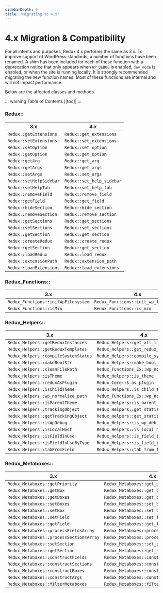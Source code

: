 ```yaml
---
sidebarDepth: 0
title: "Migrating to 4.x"
---
```


# 4.x Migration & Compatibility

For all intents and purposes, Redux 4.x performs the same as 3.x. To improve support of WordPress standards, a number of functions
have been renamed.  A shim has been included for each of these function with a deprecation notice that only appears
when `WP_DEBUG` is enabled, `dev_mode` is enabled, or when the site is running locally. It is strongly recommended migrating the new function names. Most of these functions are internal and will not impact performance.

Below are the affected classes and methods.

::: warning Table of Contents
[[toc]]
:::

### Redux::

|3.x|4.x|
|--- |--- |
|`Redux::getExtensions`|`Redux::get_extensions`|
|`Redux::setExtensions`|`Redux::set_extensions`|
|`Redux::setOption`|`Redux::set_option`|
|`Redux::getOption`|`Redux::get_option`|
|`Redux::getArg`|`Redux::get_arg`|
|`Redux::getArgs`|`Redux::get_args`|
|`Redux::setArgs`|`Redux::set_args`|
|`Redux::setHelpSidebar`|`Redux::set_help_sidebar`|
|`Redux::setHelpTab`|`Redux::set_help_tab`|
|`Redux::removeField`|`Redux::remove_field`|
|`Redux::getField`|`Redux::get_field`|
|`Redux::hideSection`|`Redux::hide_section`|
|`Redux::removeSection`|`Redux::remove_section`|
|`Redux::getSections`|`Redux::get_sections`|
|`Redux::setSections`|`Redux::set_sections`|
|`Redux::getSection`|`Redux::get_section`|
|`Redux::createRedux`|`Redux::create_redux`|
|`Redux::getSection`|`Redux::get_section`|
|`Redux::loadRedux`|`Redux::load_redux`|
|`Redux::extensionPath`|`Redux::extension_path`|
|`Redux::loadExtensions`|`Redux::load_extensions`|

### Redux_Functions::

|3.x|4.x|
|--- |--- |
|`Redux_Functions::initWpFilesystem`|`Redux_Functions::init_wp_filesystem`|
|`Redux_Functions::isMin`|`Redux_Functions::is_min`|

### Redux_Helpers::

|3.x|4.x|
|--- |--- |
|`Redux_Helpers::getReduxInstances`|`Redux_Helpers::get_all_instances`|
|`Redux_Helpers::getReduxTemplates`|`Redux_Helpers::get_redux_templates`|
|`Redux_Helpers::compileSystemStatus`|`Redux_Helpers::compile_system_status`|
|`Redux_Helpers::makeBoolStr`|`Redux_Helpers::make_bool_str`|
|`Redux_Helpers::cleanFilePath`|`Redux_Functions_Ex::wp_normalize_path`|
|`Redux_Helpers::isTheme`|`Redux_Helpers::is_theme`|
|`Redux_Helpers::reduxAsPlugin`|`Redux_Core::$_as_plugin`|
|`Redux_Helpers::isChildTheme`|`Redux_Helpers::is_child_theme`|
|`Redux_Helpers::wp_normalize_path`|`Redux_Functions_Ex::wp_normalize_path`|
|`Redux_Helpers::isParentTheme`|`Redux_Helpers::is_parent_theme`|
|`Redux_Helpers::trackingObject`|`Redux_Helpers::get_statistics_object`|
|`Redux_Helpers::getTrackingObject`|`Redux_Helpers::get_statistics_object`|
|`Redux_Helpers::isWpDebug`|`Redux_Helpers::is_wp_debug`|
|`Redux_Helpers::isLocalHost`|`Redux_Helpers::is_local_host`|
|`Redux_Helpers::isFieldInUse`|`Redux_Helpers::is_field_in_use`|
|`Redux_Helpers::isFieldInUseByType`|`Redux_Helpers::is_field_in_use_by_type`|
|`Redux_Helpers::tabFromField`|`Redux_Helpers::tab_from_field`|

### Redux_Metaboxes::

|3.x|4.x|
|--- |--- |
|`Redux_Metaboxes::getPriority`|`Redux_Metaboxes::get_priority`|
|`Redux_Metaboxes::getBox`|`Redux_Metaboxes::get_box`|
|`Redux_Metaboxes::getBoxes`|`Redux_Metaboxes::get_boxes`|
|`Redux_Metaboxes::setBoxes`|`Redux_Metaboxes::set_boxes`|
|`Redux_Metaboxes::setBox`|`Redux_Metaboxes::set_box`|
|`Redux_Metaboxes::setField`|`Redux_Metaboxes::set_field`|
|`Redux_Metaboxes::getField`|`Redux_Metaboxes::get_field`|
|`Redux_Metaboxes::processFieldsArray`|`Redux_Metaboxes::process_fields_array`|
|`Redux_Metaboxes::processSectionsArray`|`Redux_Metaboxes::process_sections_array`|
|`Redux_Metaboxes::setSection`|`Redux_Metaboxes::set_section`|
|`Redux_Metaboxes::getSection`|`Redux_Metaboxes::get_section`|
|`Redux_Metaboxes::constructFields`|`Redux_Metaboxes::construct_fields`|
|`Redux_Metaboxes::constructSections`|`Redux_Metaboxes::construct_sections`|
|`Redux_Metaboxes::constructBoxes`|`Redux_Metaboxes::construct_boxes`|
|`Redux_Metaboxes::constructArgs`|`Redux_Metaboxes::construct_args`|
|`Redux_Metaboxes::filterMetaboxes`|`Redux_Metaboxes::filter_metaboxes`|